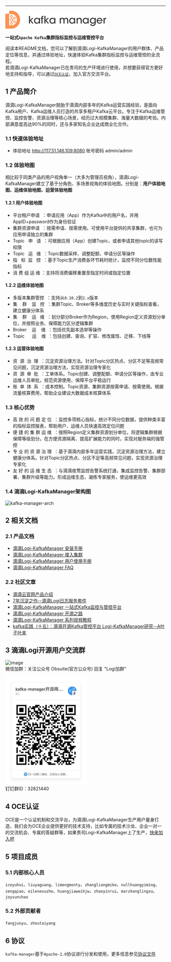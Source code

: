 
---

![kafka-manager-logo](./docs/assets/images/common/logo_name.png)

**一站式`Apache Kafka`集群指标监控与运维管控平台**



阅读本README文档，您可以了解到滴滴Logi-KafkaManager的用户群体、产品定位等信息，并通过体验地址，快速体验Kafka集群指标监控与运维管控的全流程。<br>若滴滴Logi-KafkaManager已在贵司的生产环境进行使用，并想要获得官方更好地支持和指导，可以通过[`OCE认证`](http://obsuite.didiyun.com/open/openAuth)，加入官方交流平台。


## 1 产品简介
滴滴Logi-KafkaManager脱胎于滴滴内部多年的Kafka运营实践经验，是面向Kafka用户、Kafka运维人员打造的共享多租户Kafka云平台。专注于Kafka运维管控、监控告警、资源治理等核心场景，经历过大规模集群、海量大数据的考验。内部满意度高达90%的同时，还与多家知名企业达成商业化合作。

### 1.1 快速体验地址
- 体验地址 http://117.51.146.109:8080  账号密码 admin/admin

### 1.2 体验地图
相比较于同类产品的用户视角单一（大多为管理员视角），滴滴Logi-KafkaManager建立了基于分角色、多场景视角的体验地图。分别是：**用户体验地图、运维体验地图、运营体验地图**

#### 1.2.1 用户体验地图
- 平台租户申请&nbsp;&nbsp;：申请应用（App）作为Kafka中的用户名，并用 AppID+password作为身份验证
- 集群资源申请&nbsp;&nbsp;：按需申请、按需使用。可使用平台提供的共享集群，也可为应用申请独立的集群
- Topic&nbsp;&nbsp;&nbsp;申&nbsp;&nbsp;&nbsp;请&nbsp;&nbsp;：可根据应用（App）创建Topic，或者申请其他topic的读写权限
- Topic&nbsp;&nbsp;&nbsp;运&nbsp;&nbsp;&nbsp;维&nbsp;&nbsp;：Topic数据采样、调整配额、申请分区等操作
- 指&nbsp;&nbsp;&nbsp;标&nbsp;&nbsp;监&nbsp;&nbsp;&nbsp;控&nbsp;&nbsp;：基于Topic生产消费各环节耗时统计，监控不同分位数性能指标
- 消&nbsp;费&nbsp;组&nbsp;运&nbsp;维&nbsp;：支持将消费偏移重置至指定时间或指定位置

#### 1.2.2 运维体验地图
- 多版本集群管控&nbsp;&nbsp;：支持从`0.10.2`到`2.x`版本
- 集&nbsp;&nbsp;&nbsp;&nbsp;群&nbsp;&nbsp;&nbsp;&nbsp;监&nbsp;&nbsp;&nbsp;控&nbsp;&nbsp;：集群Topic、Broker等多维度历史与实时关键指标查看，建立健康分体系
- 集&nbsp;&nbsp;&nbsp;&nbsp;群&nbsp;&nbsp;&nbsp;&nbsp;运&nbsp;&nbsp;&nbsp;维&nbsp;&nbsp;：划分部分Broker作为Region，使用Region定义资源划分单位，并按照业务、保障能力区分逻辑集群
- Broker&nbsp;&nbsp;&nbsp;&nbsp;运&nbsp;&nbsp;&nbsp;&nbsp;维&nbsp;&nbsp;：包括优先副本选举等操作
- Topic&nbsp;&nbsp;&nbsp;&nbsp;&nbsp;&nbsp;运&nbsp;&nbsp;&nbsp;&nbsp;维&nbsp;&nbsp;：包括创建、查询、扩容、修改属性、迁移、下线等


#### 1.2.3 运营体验地图
- 资&nbsp;&nbsp;源&nbsp;&nbsp;治&nbsp;&nbsp;理&nbsp;&nbsp;：沉淀资源治理方法。针对Topic分区热点、分区不足等高频常见问题，沉淀资源治理方法，实现资源治理专家化
- 资&nbsp;&nbsp;源&nbsp;&nbsp;审&nbsp;&nbsp;批&nbsp;&nbsp;：工单体系。Topic创建、调整配额、申请分区等操作，由专业运维人员审批，规范资源使用，保障平台平稳运行
- 账&nbsp;&nbsp;单&nbsp;&nbsp;体&nbsp;&nbsp;系&nbsp;&nbsp;：成本控制。Topic资源、集群资源按需申请、按需使用。根据流量核算费用，帮助企业建设大数据成本核算体系

### 1.3 核心优势
- 高&nbsp;效&nbsp;的&nbsp;问&nbsp;题&nbsp;定&nbsp;位&nbsp;&nbsp;：监控多项核心指标，统计不同分位数据，提供种类丰富的指标监控报表，帮助用户、运维人员快速高效定位问题
- 便&nbsp;捷&nbsp;的&nbsp;集&nbsp;群&nbsp;运&nbsp;维&nbsp;&nbsp;：按照Region定义集群资源划分单位，将逻辑集群根据保障等级划分。在方便资源隔离、提高扩展能力的同时，实现对服务端的强管控
- 专&nbsp;业&nbsp;的&nbsp;资&nbsp;源&nbsp;治&nbsp;理&nbsp;&nbsp;：基于滴滴内部多年运营实践，沉淀资源治理方法，建立健康分体系。针对Topic分区热点、分区不足等高频常见问题，实现资源治理专家化
- 友&nbsp;好&nbsp;的&nbsp;运&nbsp;维&nbsp;生&nbsp;态&nbsp;&nbsp;：与滴滴夜莺监控告警系统打通，集成监控告警、集群部署、集群升级等能力。形成运维生态，凝练专家服务，使运维更高效

### 1.4 滴滴Logi-KafkaManager架构图

![kafka-manager-arch](https://img-ys011.didistatic.com/static/dicloudpub/do1_xgDHNDLj2ChKxctSuf72)


## 2 相关文档

### 2.1 产品文档
- [滴滴Logi-KafkaManager 安装手册](docs/install_guide/install_guide_cn.md)
- [滴滴Logi-KafkaManager 接入集群](docs/user_guide/add_cluster/add_cluster.md)
- [滴滴Logi-KafkaManager 用户使用手册](docs/user_guide/user_guide_cn.md)
- [滴滴Logi-KafkaManager FAQ](docs/user_guide/faq.md)

### 2.2 社区文章
- [滴滴云官网产品介绍](https://www.didiyun.com/production/logi-KafkaManager.html)
- [7年沉淀之作--滴滴Logi日志服务套件](https://mp.weixin.qq.com/s/-KQp-Qo3WKEOc9wIR2iFnw)
- [滴滴Logi-KafkaManager 一站式Kafka监控与管控平台](https://mp.weixin.qq.com/s/9qSZIkqCnU6u9nLMvOOjIQ)
- [滴滴Logi-KafkaManager 开源之路](https://xie.infoq.cn/article/0223091a99e697412073c0d64)
- [滴滴Logi-KafkaManager 系列视频教程](https://mp.weixin.qq.com/s/9X7gH0tptHPtfjPPSdGO8g)
- [kafka实践（十五）：滴滴开源Kafka管控平台 Logi-KafkaManager研究--A叶子叶来](https://blog.csdn.net/yezonggang/article/details/113106244)

## 3 滴滴Logi开源用户交流群


![image](https://user-images.githubusercontent.com/5287750/111266722-e531d800-8665-11eb-9242-3484da5a3099.png)  
微信加群：关注公众号 Obsuite(官方公众号) 回复 "Logi加群"  

![dingding_group](./docs/assets/images/common/dingding_group.jpg)  
钉钉群ID：32821440


## 4 OCE认证
OCE是一个认证机制和交流平台，为滴滴Logi-KafkaManager生产用户量身打造，我们会为OCE企业提供更好的技术支持，比如专属的技术沙龙、企业一对一的交流机会、专属的答疑群等，如果贵司Logi-KafkaManager上了生产，[快来加入吧](http://obsuite.didiyun.com/open/openAuth)


## 5 项目成员

### 5.1 内部核心人员

`iceyuhui`、`liuyaguang`、`limengmonty`、`zhangliangmike`、`nullhuangyiming`、`zengqiao`、`eilenexuzhe`、`huangjiaweihjw`、`zhaoyinrui`、`marzkonglingxu`、`joysunchao`


### 5.2 外部贡献者

`fangjunyu`、`zhoutaiyang`


## 6 协议

`kafka-manager`基于`Apache-2.0`协议进行分发和使用，更多信息参见[协议文件](./LICENSE)
